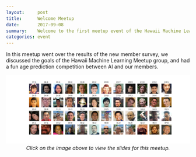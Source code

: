 ```yaml
---
layout:     post
title:      Welcome Meetup
date:       2017-09-08
summary:    Welcome to the first meetup event of the Hawaii Machine Learning Meetup group.
categories: event
---
```


In this meetup went over the results of the new member survey, we discussed the goals of the Hawaii Machine Learning Meetup group, and had a fun age prediction competition between AI and our members. 

<p align="center" style="text-decoration:none;">
	<a href="https://www.slideshare.net/MichaelMotoki/hawaii-machine-learning-our-inaugural-meetup">
		<img src="https://github.com/hawaiimachinelearning/hawaiimachinelearning.github.io/raw/master/slides/members.png" alt="Welcome Presentation Slides">
	</a>
	<i>Click on the image above to view the slides for this meetup.</i>
</p>


